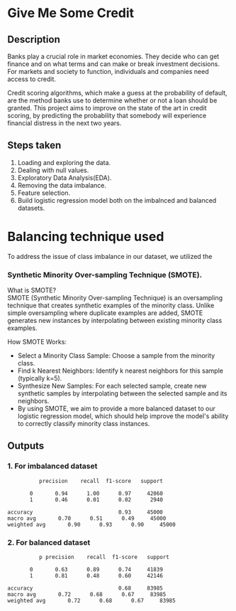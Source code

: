 # Give Me Some Credit 

## Description
Banks play a crucial role in market economies. They decide who can get finance and on what terms and can make or break investment decisions. For markets and society to function, individuals and companies need access to credit. 

Credit scoring algorithms, which make a guess at the probability of default, are the method banks use to determine whether or not a loan should be granted. This project aims to improve on the state of the art in credit scoring, by predicting the probability that somebody will experience financial distress in the next two years.


## Steps taken
1. Loading and exploring the data.
2. Dealing with null values.
3. Exploratory Data Analysis(EDA).
4. Removing the data imbalance.
5. Feature selection.
6. Build logistic regression model both on the imbalnced and balanced datasets.

# Balancing technique used
To address the issue of class imbalance in our dataset, we utilized the 
### Synthetic Minority Over-sampling Technique (SMOTE). 

What is SMOTE? <br>
SMOTE (Synthetic Minority Over-sampling Technique) is an oversampling technique that creates synthetic examples of the minority class. Unlike simple oversampling where duplicate examples are added, SMOTE generates new instances by interpolating between existing minority class examples.

How SMOTE Works: <br>
* Select a Minority Class Sample: Choose a sample from the minority class.
* Find k Nearest Neighbors: Identify k nearest neighbors for this sample (typically k=5).
* Synthesize New Samples: For each selected sample, create new synthetic samples by interpolating between the selected sample and its neighbors.
* By using SMOTE, we aim to provide a more balanced dataset to our logistic regression model, which should help improve the model's ability to correctly classify minority class instances.

## Outputs

### 1. For imbalanced dataset
              precision    recall  f1-score   support

           0       0.94      1.00      0.97     42060
           1       0.46      0.01      0.02      2940

    accuracy                           0.93     45000
    macro avg       0.70      0.51      0.49     45000
    weighted avg       0.90      0.93      0.90     45000



### 2. For balanced dataset
              p precision    recall  f1-score   support

           0       0.63      0.89      0.74     41839
           1       0.81      0.48      0.60     42146

    accuracy                           0.68     83985
    macro avg       0.72      0.68      0.67     83985
    weighted avg       0.72      0.68      0.67     83985



